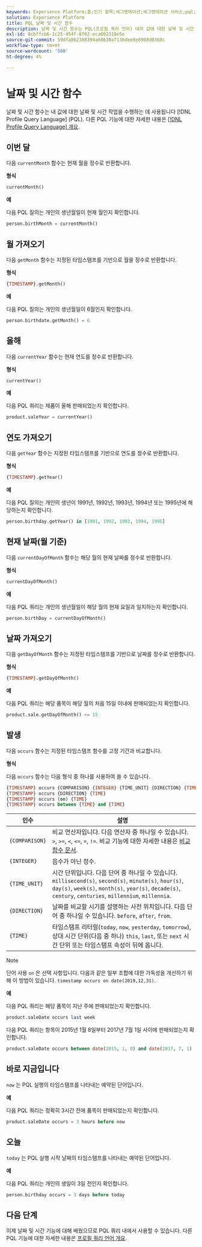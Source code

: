 ```yaml
---
keywords: Experience Platform;홈;인기 항목;세그멘테이션;세그멘테이션 서비스;pql;PQL;프로필 쿼리 언어;날짜 및 시간 함수;datetime 함수;날짜;시간;
solution: Experience Platform
title: PQL 날짜 및 시간 함수
description: 날짜 및 시간 함수는 PQL(프로필 쿼리 언어) 내의 값에 대한 날짜 및 시간 작업을 수행하는 데 사용됩니다.
exl-id: 8cbffcb6-1c25-454f-8f02-eca602318e5e
source-git-commit: 59dfa862388394a68630a7136dee8e8988d0368c
workflow-type: tm+mt
source-wordcount: '508'
ht-degree: 4%

---
```


# 날짜 및 시간 함수

날짜 및 시간 함수는 내 값에 대한 날짜 및 시간 작업을 수행하는 데 사용됩니다 [!DNL Profile Query Language] (PQL). 다른 PQL 기능에 대한 자세한 내용은 [[!DNL Profile Query Language] 개요](./overview.md).

## 이번 달

다음 `currentMonth` 함수는 현재 월을 정수로 반환합니다.

**형식**

```sql
currentMonth()
```

**예**

다음 PQL 질의는 개인의 생년월일이 현재 월인지 확인합니다.

```sql
person.birthMonth = currentMonth()
```

## 월 가져오기

다음 `getMonth` 함수는 지정된 타임스탬프를 기반으로 월을 정수로 반환합니다.

**형식**

```sql
{TIMESTAMP}.getMonth()
```

**예**

다음 PQL 질의는 개인의 생년월일이 6월인지 확인합니다.

```sql
person.birthdate.getMonth() = 6
```

## 올해

다음 `currentYear` 함수는 현재 연도를 정수로 반환합니다.

**형식**

```sql
currentYear()
```

**예**

다음 PQL 쿼리는 제품이 올해 판매되었는지 확인합니다.

```sql
product.saleYear = currentYear()
```

## 연도 가져오기

다음 `getYear` 함수는 지정된 타임스탬프를 기반으로 연도를 정수로 반환합니다.

**형식**

```sql
{TIMESTAMP}.getYear()
```

**예**

다음 PQL 질의는 개인의 생년이 1991년, 1992년, 1993년, 1994년 또는 1995년에 해당하는지 확인합니다.

```sql
person.birthday.getYear() in [1991, 1992, 1993, 1994, 1995]
```

## 현재 날짜(월 기준)

다음 `currentDayOfMonth` 함수는 해당 월의 현재 날짜를 정수로 반환합니다.

**형식**

```sql
currentDayOfMonth()
```

**예**

다음 PQL 쿼리는 개인의 생년월일이 해당 월의 현재 요일과 일치하는지 확인합니다.

```sql
person.birthDay = currentDayOfMonth()
```

## 날짜 가져오기

다음 `getDayOfMonth` 함수는 지정된 타임스탬프를 기반으로 날짜를 정수로 반환합니다.

**형식**

```sql
{TIMESTAMP}.getDayOfMonth()
```

**예**

다음 PQL 쿼리는 해당 품목이 해당 월의 처음 15일 이내에 판매되었는지 확인합니다.

```sql
product.sale.getDayOfMonth() <= 15
```

## 발생

다음 `occurs` 함수는 지정된 타임스탬프 함수를 고정 기간과 비교합니다.

**형식**

다음 `occurs` 함수는 다음 형식 중 하나를 사용하여 쓸 수 있습니다.

```sql
{TIMESTAMP} occurs {COMPARISON} {INTEGER} {TIME_UNIT} {DIRECTION} {TIME}
{TIMESTAMP} occurs {DIRECTION} {TIME}
{TIMESTAMP} occurs (on) {TIME}
{TIMESTAMP} occurs between {TIME} and {TIME}
```

| 인수 | 설명 |
| --------- | ----------- |
| `{COMPARISON}` | 비교 연산자입니다. 다음 연산자 중 하나일 수 있습니다. `>`, `>=`, `<`, `<=`, `=`, `!=`. 비교 기능에 대한 자세한 내용은 [비교 함수 문서](./comparison-functions.md). |
| `{INTEGER}` | 음수가 아닌 정수. |
| `{TIME_UNIT}` | 시간 단위입니다. 다음 단어 중 하나일 수 있습니다. `millisecond(s)`, `second(s)`, `minute(s)`, `hour(s)`, `day(s)`, `week(s)`, `month(s)`, `year(s)`, `decade(s)`, `century`, `centuries`, `millennium`, `millennia`. |
| `{DIRECTION}` | 날짜를 비교할 시기를 설명하는 사전 위치입니다. 다음 단어 중 하나일 수 있습니다. `before`, `after`, `from`. |
| `{TIME}` | 타임스탬프 리터럴(`today`, `now`, `yesterday`, `tomorrow`), 상대 시간 단위(다음 중 하나) `this`, `last`, 또는 `next` 시간 단위 또는 타임스탬프 속성이 뒤에 옵니다. |

>[!NOTE]
>
>단어 사용 `on` 은 선택 사항입니다. 다음과 같은 일부 조합에 대한 가독성을 개선하기 위해 이 방법이 있습니다. `timestamp occurs on date(2019,12,31)`.

**예**

다음 PQL 쿼리는 해당 품목이 지난 주에 판매되었는지 확인합니다.

```sql
product.saleDate occurs last week
```

다음 PQL 쿼리는 항목이 2015년 1월 8일부터 2017년 7월 1일 사이에 판매되었는지 확인합니다.

```sql
product.saleDate occurs between date(2015, 1, 8) and date(2017, 7, 1)
```

## 바로 지금입니다

`now` 는 PQL 실행의 타임스탬프를 나타내는 예약된 단어입니다.

**예**

다음 PQL 쿼리는 정확히 3시간 전에 품목이 판매되었는지 확인합니다.

```sql
product.saleDate occurs = 3 hours before now
```

## 오늘

`today` 는 PQL 실행 시작 날짜의 타임스탬프를 나타내는 예약된 단어입니다.

**예**

다음 PQL 쿼리는 개인의 생일이 3일 전인지 확인합니다.

```sql
person.birthday occurs = 3 days before today
```

## 다음 단계

이제 날짜 및 시간 기능에 대해 배웠으므로 PQL 쿼리 내에서 사용할 수 있습니다. 다른 PQL 기능에 대한 자세한 내용은 [프로필 쿼리 언어 개요](./overview.md).
